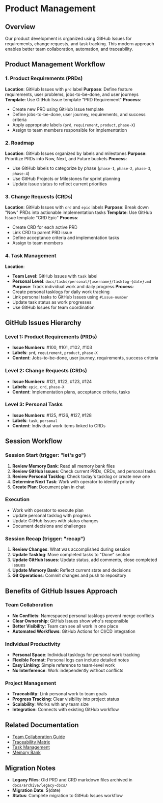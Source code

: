 # Product Management

## Overview
Our product development is organized using GitHub Issues for requirements, change requests, and task tracking. This modern approach enables better team collaboration, automation, and traceability.

## Product Management Workflow

### 1. Product Requirements (PRDs)
**Location**: GitHub Issues with `prd` label
**Purpose**: Define feature requirements, user problems, jobs-to-be-done, and user journeys
**Template**: Use GitHub Issue template "PRD Requirement"
**Process**: 
- Create new PRD using GitHub Issue template
- Define jobs-to-be-done, user journey, requirements, and success criteria
- Apply appropriate labels (`prd`, `requirement`, `product`, `phase-X`)
- Assign to team members responsible for implementation

### 2. Roadmap
**Location**: GitHub Issues organized by labels and milestones
**Purpose**: Prioritize PRDs into Now, Next, and Future buckets
**Process**:
- Use GitHub labels to categorize by phase (`phase-1`, `phase-2`, `phase-3`, `phase-4`)
- Use GitHub Projects or Milestones for sprint planning
- Update issue status to reflect current priorities

### 3. Change Requests (CRDs)
**Location**: GitHub Issues with `crd` and `epic` labels
**Purpose**: Break down "Now" PRDs into actionable implementation tasks
**Template**: Use GitHub Issue template "CRD Epic"
**Process**:
- Create CRD for each active PRD
- Link CRD to parent PRD issue
- Define acceptance criteria and implementation tasks
- Assign to team members

### 4. Task Management
**Location**: 
- **Team Level**: GitHub Issues with `task` label
- **Personal Level**: `docs/tasks/personal/{username}/tasklog-{date}.md`
**Purpose**: Track individual work and daily progress
**Process**:
- Create personal tasklogs for daily work tracking
- Link personal tasks to GitHub Issues using `#issue-number`
- Update task status as work progresses
- Use GitHub Issues for team coordination

## GitHub Issues Hierarchy

### Level 1: Product Requirements (PRDs)
- **Issue Numbers**: #100, #101, #102, #103
- **Labels**: `prd`, `requirement`, `product`, `phase-X`
- **Content**: Jobs-to-be-done, user journey, requirements, success criteria

### Level 2: Change Requests (CRDs)
- **Issue Numbers**: #121, #122, #123, #124
- **Labels**: `epic`, `crd`, `phase-X`
- **Content**: Implementation plans, acceptance criteria, tasks

### Level 3: Personal Tasks
- **Issue Numbers**: #125, #126, #127, #128
- **Labels**: `task`, `personal`
- **Content**: Individual work items linked to CRDs

## Session Workflow

### Session Start (trigger: "let's go")
1. **Review Memory Bank**: Read all memory bank files
2. **Review GitHub Issues**: Check current PRDs, CRDs, and personal tasks
3. **Review Personal Tasklog**: Check today's tasklog or create new one
4. **Determine Next Task**: Work with operator to identify priority
5. **Create Plan**: Document plan in chat

### Execution
- Work with operator to execute plan
- Update personal tasklog with progress
- Update GitHub Issues with status changes
- Document decisions and challenges

### Session Recap (trigger: "recap")
1. **Review Changes**: What was accomplished during session
2. **Update Tasklog**: Move completed tasks to "Done" section
3. **Update GitHub Issues**: Update status, add comments, close completed issues
4. **Update Memory Bank**: Reflect current state and decisions
5. **Git Operations**: Commit changes and push to repository

## Benefits of GitHub Issues Approach

### Team Collaboration
- **No Conflicts**: Namespaced personal tasklogs prevent merge conflicts
- **Clear Ownership**: GitHub Issues show who's responsible
- **Better Visibility**: Team can see all work in one place
- **Automated Workflows**: GitHub Actions for CI/CD integration

### Individual Productivity
- **Personal Space**: Individual tasklogs for personal work tracking
- **Flexible Format**: Personal logs can include detailed notes
- **Easy Linking**: Simple reference to team-level work
- **No Interference**: Work independently without conflicts

### Project Management
- **Traceability**: Link personal work to team goals
- **Progress Tracking**: Clear visibility into project status
- **Scalability**: Works with any team size
- **Integration**: Connects with existing GitHub workflow

## Related Documentation
- [Team Collaboration Guide](../tasks/team-collaboration-guide.md)
- [Traceability Matrix](../github-issues/traceability-matrix.md)
- [Task Management](../tasks/readme.md)
- [Memory Bank](../memory-bank/)

## Migration Notes
- **Legacy Files**: Old PRD and CRD markdown files archived in `docs/archive/legacy-docs/`
- **Migration Date**: $(date)
- **Status**: Complete migration to GitHub Issues workflow
